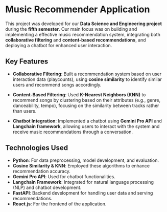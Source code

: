 # Music Recommender Application

This project was developed for our **Data Science and Engineering project** during the **fifth semester**. Our main focus was on building and implementing a effective music recommendation system, integrating both **collaborative filtering** and **content-based recommendations**, and deploying a chatbot for enhanced user interaction.

## Key Features

- **Collaborative Filtering**: Built a recommendation system based on user interaction data (playcounts), using **cosine similarity** to identify similar users and recommend songs accordingly.
  
- **Content-Based Filtering**: Used **K-Nearest Neighbors (KNN)** to recommend songs by clustering based on their attributes (e.g., genre, danceability, tempo), focusing on the similarity between tracks rather than users.

- **Chatbot Integration**: Implemented a chatbot using **Gemini Pro API** and **Langchain framework**, allowing users to interact with the system and receive music recommendations through a conversation.

## Technologies Used

- **Python**: For data preprocessing, model development, and evaluation.
- **Cosine Similarity & KNN**: Employed these algorithms to enhance recommendation accuracy.
- **Gemini Pro API**: Used for chatbot functionalities.
- **Langchain Framework**: Integrated for natural language processing (NLP) and chatbot development.
- **FastAPI**: Backend development for handling user data and serving recommendations.
- **React.js**: For the frontend of the application.

